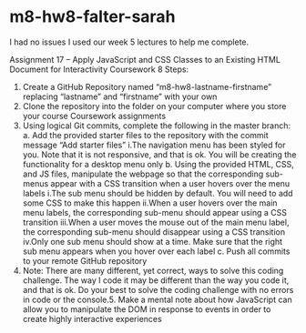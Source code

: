 # m8-hw8-falter-sarah

I had no issues I used our week 5 lectures to help me complete.

Assignment 17 – Apply JavaScript and CSS Classes to an Existing HTML Document for Interactivity Coursework 8 
Steps:
1.  Create a GitHub Repository named “m8-hw8-lastname-firstname” replacing “lastname” and “firstname” with your own
2.  Clone the repository into the folder on your computer where you store your course Coursework assignments
3.  Using logical Git commits, complete the following in the master branch:
   a.  Add the provided starter files to the repository with the commit message “Add starter files”
     i.The navigation menu has been styled for you. Note that it is not responsive,    and that is ok. You will be creating the functionality for a desktop menu only
   b.  Using the provided HTML, CSS, and JS files, manipulate the webpage so that the corresponding sub-menus appear with a CSS transition when a user hovers over the menu labels
     i.The sub menu should be hidden by default. You will need to add some CSS to make this happen
     ii.When a user hovers over the main menu labels, the corresponding sub-menu should appear using a CSS transition
     iii.When a user moves the mouse out of the main menu label, the corresponding sub-menu should disappear using a CSS transition
     iv.Only one sub menu should show at a time. Make sure that the right sub menu appears when you hover over each label
   c. Push all commits to your remote GitHub repository
4.  Note: There are many different, yet correct, ways to solve this coding challenge. The way I code it may be different than the way you code it, and that is ok. Do your best to solve the coding challenge with no errors in code or the console.5.  Make a mental note about how JavaScript can allow you to manipulate the DOM in response to events in order to create highly interactive experiences
